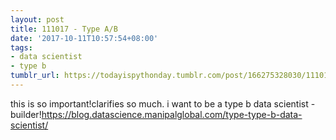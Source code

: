 ```yaml
---
layout: post
title: 111017 - Type A/B
date: '2017-10-11T10:57:54+08:00'
tags:
- data scientist
- type b
tumblr_url: https://todayispythonday.tumblr.com/post/166275328030/111017-type-ab
---
```

this is so important!clarifies so much. i want to be a type b data scientist - builder!https://blog.datascience.manipalglobal.com/type-type-b-data-scientist/
